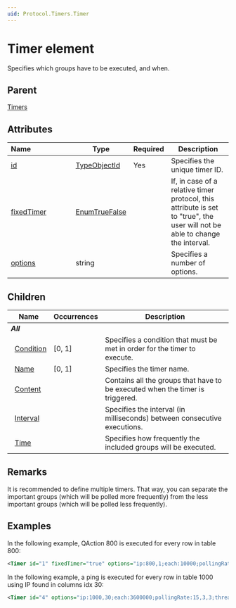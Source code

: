 ```yaml
---
uid: Protocol.Timers.Timer
---
```


# Timer element

Specifies which groups have to be executed, and when.

## Parent

[Timers](xref:Protocol.Timers)

## Attributes

|Name&nbsp;&nbsp;&nbsp;&nbsp;&nbsp;&nbsp;&nbsp;&nbsp;&nbsp;&nbsp;&nbsp;&nbsp;&nbsp;&nbsp;&nbsp;&nbsp;&nbsp;&nbsp;&nbsp;&nbsp;|Type|Required|Description|
|--- |--- |--- |--- |
|[id](xref:Protocol.Timers.Timer-id)|[TypeObjectId](xref:Protocol-TypeObjectId)|Yes|Specifies the unique timer ID.|
|[fixedTimer](xref:Protocol.Timers.Timer-fixedTimer)|[EnumTrueFalse](xref:Protocol-EnumTrueFalse)||If, in case of a relative timer protocol, this attribute is set to "true", the user will not be able to change the interval.|
|[options](xref:Protocol.Timers.Timer-options)|string||Specifies a number of options.|

## Children

|Name|Occurrences|Description|
|--- |--- |--- |
|***All***|||
|&nbsp;&nbsp;[Condition](xref:Protocol.Timers.Timer.Condition)|[0, 1]|Specifies a condition that must be met in order for the timer to execute.|
|&nbsp;&nbsp;[Name](xref:Protocol.Timers.Timer.Name)|[0, 1]|Specifies the timer name.|
|&nbsp;&nbsp;[Content](xref:Protocol.Timers.Timer.Content)||Contains all the groups that have to be executed when the timer is triggered.|
|&nbsp;&nbsp;[Interval](xref:Protocol.Timers.Timer.Interval)||Specifies the interval (in milliseconds) between consecutive executions.|
|&nbsp;&nbsp;[Time](xref:Protocol.Timers.Timer.Time)||Specifies how frequently the included groups will be executed.|

## Remarks

It is recommended to define multiple timers. That way, you can separate the important groups (which will be polled more frequently) from the less important groups (which will be polled less frequently).

## Examples

In the following example, QAction 800 is executed for every row in table 800:

```xml
<Timer id="1" fixedTimer="true" options="ip:800,1;each:10000;pollingRate:30,5,5;qaction:800">
```

In the following example, a ping is executed for every row in table 1000 using IP found in columns idx 30:

```xml
<Timer id="4" options="ip:1000,30;each:3600000;pollingRate:15,3,3;threadPool:100;ping:rttColumn=28,timestampColumn=29,size=0,ttl=250,timeout=3000,type=icmp,continueSnmpOnTimeout=false;qactionBefore:14">
```
